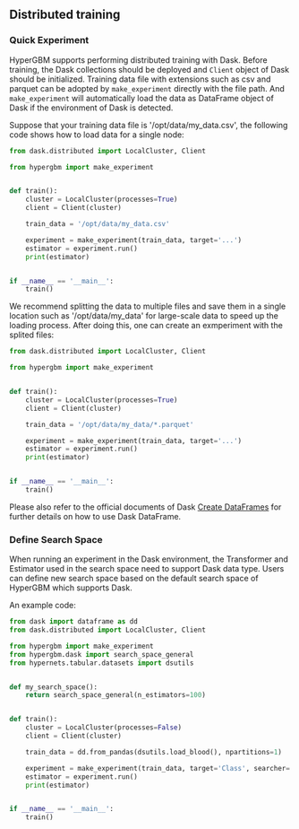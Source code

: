## Distributed training

### Quick Experiment

HyperGBM supports performing distributed training with Dask. Before training, the Dask collections should be deployed and `Client` object of Dask should be initialized. Training data file with extensions such as csv and parquet can be adopted by `make_experiment` directly with the file path. And `make_experiment` will automatically load the data as DataFrame object of Dask if the environment of Dask is detected.

Suppose that your training data file is '/opt/data/my_data.csv', the following code shows how to load data for a single node:

```python
from dask.distributed import LocalCluster, Client

from hypergbm import make_experiment


def train():
    cluster = LocalCluster(processes=True)
    client = Client(cluster)

    train_data = '/opt/data/my_data.csv'

    experiment = make_experiment(train_data, target='...')
    estimator = experiment.run()
    print(estimator)


if __name__ == '__main__':
    train()

```



We recommend splitting the data to multiple files and save them in a single location such as '/opt/data/my_data' for large-scale data to speed up the loading process. After doing this, one can create an exmperiment with the splited files:

```python
from dask.distributed import LocalCluster, Client

from hypergbm import make_experiment


def train():
    cluster = LocalCluster(processes=True)
    client = Client(cluster)

    train_data = '/opt/data/my_data/*.parquet'

    experiment = make_experiment(train_data, target='...')
    estimator = experiment.run()
    print(estimator)


if __name__ == '__main__':
    train()

```



Please also refer to the official documents of Dask [Create DataFrames](https://docs.dask.org/en/latest/dataframe-api.html#create-dataframes) for further details on how to use Dask DataFrame.



### Define Search Space

When running an experiment in the Dask environment, the Transformer and Estimator used in the search space need to support Dask data type. Users can define new search space based on the default search space of HyperGBM which supports Dask. 

An example code:


```python
from dask import dataframe as dd
from dask.distributed import LocalCluster, Client

from hypergbm import make_experiment
from hypergbm.dask import search_space_general
from hypernets.tabular.datasets import dsutils


def my_search_space():
    return search_space_general(n_estimators=100)


def train():
    cluster = LocalCluster(processes=False)
    client = Client(cluster)

    train_data = dd.from_pandas(dsutils.load_blood(), npartitions=1)

    experiment = make_experiment(train_data, target='Class', searcher='mcts', search_space=my_search_space)
    estimator = experiment.run()
    print(estimator)


if __name__ == '__main__':
    train()



```



